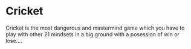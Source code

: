 # Cricket
Cricket is the most dangerous and mastermind game which you have to play with other 21 mindsets in a big ground with a posession of win or lose....

